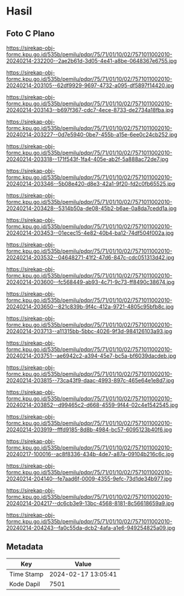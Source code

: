 # Hasil

## Foto C Plano

https://sirekap-obj-formc.kpu.go.id/535b/pemilu/pdpr/75/71/01/10/02/7571011002010-20240214-232200--2ae2b61d-3d05-4e41-a8be-0648367e6755.jpg

https://sirekap-obj-formc.kpu.go.id/535b/pemilu/pdpr/75/71/01/10/02/7571011002010-20240214-203105--62df9929-9697-4732-a095-df5897f14420.jpg

https://sirekap-obj-formc.kpu.go.id/535b/pemilu/pdpr/75/71/01/10/02/7571011002010-20240214-203143--b697f367-cdc7-4ece-8733-de2734a18fba.jpg

https://sirekap-obj-formc.kpu.go.id/535b/pemilu/pdpr/75/71/01/10/02/7571011002010-20240214-203227--0d7e5940-0be7-455b-a15e-6ee0c24cb252.jpg

https://sirekap-obj-formc.kpu.go.id/535b/pemilu/pdpr/75/71/01/10/02/7571011002010-20240214-203318--171f543f-1fa4-405e-ab2f-5a888ac72de7.jpg

https://sirekap-obj-formc.kpu.go.id/535b/pemilu/pdpr/75/71/01/10/02/7571011002010-20240214-203346--5b08e420-d8e3-42a1-9f20-fd2c0fb65525.jpg

https://sirekap-obj-formc.kpu.go.id/535b/pemilu/pdpr/75/71/01/10/02/7571011002010-20240214-203428--5314b50a-de08-45b2-b6ae-0a8da7cedd1a.jpg

https://sirekap-obj-formc.kpu.go.id/535b/pemilu/pdpr/75/71/01/10/02/7571011002010-20240214-203453--01ecec15-4e82-40b4-ba12-74df504f002a.jpg

https://sirekap-obj-formc.kpu.go.id/535b/pemilu/pdpr/75/71/01/10/02/7571011002010-20240214-203532--04648271-41f2-47d6-847c-cdc051313d42.jpg

https://sirekap-obj-formc.kpu.go.id/535b/pemilu/pdpr/75/71/01/10/02/7571011002010-20240214-203600--fc568449-ab93-4c71-9c73-ff8490c38674.jpg

https://sirekap-obj-formc.kpu.go.id/535b/pemilu/pdpr/75/71/01/10/02/7571011002010-20240214-203650--821c839b-9f4c-412a-9721-4805c95bfb8c.jpg

https://sirekap-obj-formc.kpu.go.id/535b/pemilu/pdpr/75/71/01/10/02/7571011002010-20240214-203713--a11315bb-5bbc-4026-9f3d-984126103a93.jpg

https://sirekap-obj-formc.kpu.go.id/535b/pemilu/pdpr/75/71/01/10/02/7571011002010-20240214-203751--ae6942c2-a394-45e7-bc5a-bf6039dacdeb.jpg

https://sirekap-obj-formc.kpu.go.id/535b/pemilu/pdpr/75/71/01/10/02/7571011002010-20240214-203815--73ca43f9-daac-4993-897c-465e64e1e8d7.jpg

https://sirekap-obj-formc.kpu.go.id/535b/pemilu/pdpr/75/71/01/10/02/7571011002010-20240214-203852--d99465c2-d668-4559-9f44-02c4e1542545.jpg

https://sirekap-obj-formc.kpu.go.id/535b/pemilu/pdpr/75/71/01/10/02/7571011002010-20240214-203919--fffd9185-8d8b-4984-bc57-6095123b40f6.jpg

https://sirekap-obj-formc.kpu.go.id/535b/pemilu/pdpr/75/71/01/10/02/7571011002010-20240217-100016--ac8f8336-434b-4de7-a87a-09104b216c6c.jpg

https://sirekap-obj-formc.kpu.go.id/535b/pemilu/pdpr/75/71/01/10/02/7571011002010-20240214-204140--fe7aad6f-0009-4355-9efc-73d1de34b977.jpg

https://sirekap-obj-formc.kpu.go.id/535b/pemilu/pdpr/75/71/01/10/02/7571011002010-20240214-204217--dc6cb3e9-13bc-4568-8181-8c56618659a9.jpg

https://sirekap-obj-formc.kpu.go.id/535b/pemilu/pdpr/75/71/01/10/02/7571011002010-20240214-204243--fa0c55da-dcb2-4afa-a1e6-949254825a09.jpg


## Metadata

| Key        | Value               |
| ---------- | ------------------- |
| Time Stamp | 2024-02-17 13:05:41 |
| Kode Dapil | 7501                |



